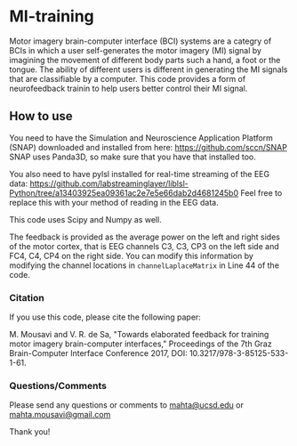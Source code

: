 # MI-training
Motor imagery brain-computer interface (BCI) systems are a categry of BCIs in which a user self-generates the motor imagery (MI) signal by imagining the movement of different body parts such a hand, a foot or the tongue. The ability of different users is different in generating the MI signals that are classifiable by a computer. This code provides a form of neurofeedback trainin to help users better control their MI signal. 

## How to use 
You need to have the Simulation and Neuroscience Application Platform (SNAP) downloaded and installed from here: https://github.com/sccn/SNAP
SNAP uses Panda3D, so make sure that you have that installed too. 

You also need to have pylsl installed for real-time streaming of the EEG data: https://github.com/labstreaminglayer/liblsl-Python/tree/a13403925ea09361ac2e7e5e66dab2d4681245b0
Feel free to replace this with your method of reading in the EEG data. 

This code uses Scipy and Numpy as well. 

The feedback is provided as the average power on the left and right sides of the motor cortex, that is EEG channels C3, C3, CP3 on the left side and FC4, C4, CP4 on the right side. You can modify this information by modifying the channel locations in `channelLaplaceMatrix` in Line 44 of the code. 


### Citation 
If you use this code, please cite the following paper:

M. Mousavi and V. R. de Sa, "Towards elaborated feedback for training motor imagery brain-computer interfaces," Proceedings of the 7th Graz Brain-Computer Interface Conference 2017, DOI: 10.3217/978-3-85125-533-1-61. 

### Questions/Comments
Please send any questions or comments to mahta@ucsd.edu or mahta.mousavi@gmail.com

Thank you!
